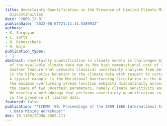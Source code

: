 ```yaml
---
title: Uncertainty Quantification in the Presence of Limited Climate Model Data with
  Discontinuities
date: '2009-12-01'
publishDate: '2022-08-07T21:11:14.538993Z'
authors:
- K. Sargsyan
- C. Safta
- B. Debusschere
- H. Najm
publication_types:
- '1'
abstract: Uncertainty quantification in climate models is challenged by the sparsity
  of the available climate data due to the high computational cost of the model runs.
  Another feature that prevents classical uncertainty analyses from being easily applicable
  is the bifurcative behavior in the climate data with respect to certain parameters.
  A typical example is the Meridional Overturning Circulation in the Atlantic Ocean.
  The maximum overturning stream function exhibits discontinuity across a curve in
  the space of two uncertain parameters, namely climate sensitivity and CO2 forcing.
  We develop a methodology that performs uncertainty quantification in this context
  in the presence of limited data.
featured: false
publication: "*ICDMW '09: Proceedings of the 2009 IEEE International Conference on\
  \ Data Mining Workshops*"
doi: 10.1109/ICDMW.2009.111
---
```


